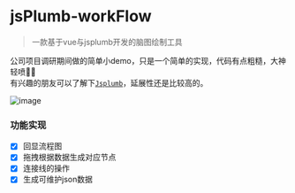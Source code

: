 # jsPlumb-workFlow
>一款基于vue与jsplumb开发的脑图绘制工具

公司项目调研期间做的简单小demo，只是一个简单的实现，代码有点粗糙，大神轻喷😶‍🌫️<br/>
有兴趣的朋友可以了解下[`Jsplumb`](https://docs.jsplumbtoolkit.com/community/)，延展性还是比较高的。

![image](https://user-images.githubusercontent.com/80499761/148148611-95dad772-5611-43b1-9b2c-c418b47dc204.png)

### 功能实现
- [x]  回显流程图
- [x]  拖拽根据数据生成对应节点
- [x]  连接线的操作
- [x]  生成可维护json数据    
